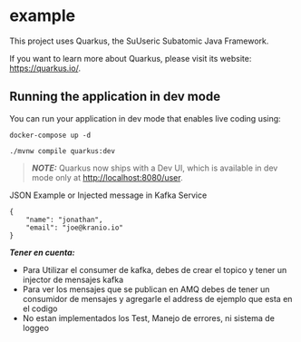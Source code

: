 # example

This project uses Quarkus, the SuUseric Subatomic Java Framework.

If you want to learn more about Quarkus, please visit its website: <https://quarkus.io/>.

## Running the application in dev mode

You can run your application in dev mode that enables live coding using:

```shell script
docker-compose up -d
```

```shell script
./mvnw compile quarkus:dev
```

> **_NOTE:_** Quarkus now ships with a Dev UI, which is available in dev mode only at <http://localhost:8080/user>.

JSON Example or Injected message in Kafka Service

```shell script
{
	"name": "jonathan",
	"email": "joe@kranio.io"
}
```

**_Tener en cuenta:_**

- Para Utilizar el consumer de kafka, debes de crear el topico y tener un injector de mensajes kafka
- Para ver los mensajes que se publican en AMQ debes de tener un consumidor de mensajes y agregarle el address de ejemplo que esta en el codigo
- No estan implementados los Test, Manejo de errores, ni sistema de loggeo
